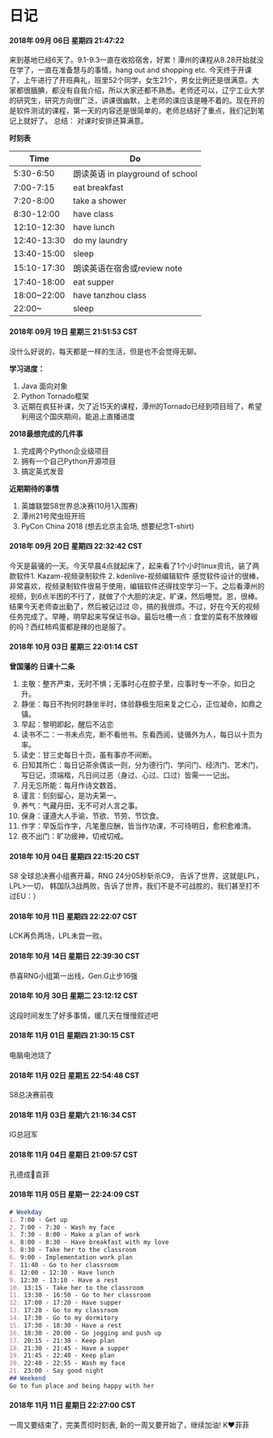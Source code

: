 # 日记

#### 2018年 09月 06日 星期四 21:47:22

来到基地已经6天了。9.1-9.3一直在收拾宿舍，好累！潭州的课程从8.28开始就没在学了，一直在准备慧与的事情，hang out and shopping etc.
今天终于开课了，上午进行了开班典礼，班里52个同学，女生21个，男女比例还是很满意。大家都很腼腆，都没有自我介绍，所以大家还都不熟悉。老师还可以，辽宁工业大学的研究生，研究方向很广泛，讲课很幽默，上老师的课应该是睡不着的。现在开的是软件测试的课程，第一天的内容还是很简单的，老师总结好了重点，我们记到笔记上就好了。
总结： 对课时安排还算满意。

**时刻表**

| Time        | Do                               |
| ----------- | -------------------------------- |
| 5:30-6:50   | 朗读英语 in playground of school |
| 7:00-7:15   | eat breakfast                    |
| 7:20-8:00   | take a shower                    |
| 8:30-12:00  | have class                       |
| 12:10-12:30 | have lunch                       |
| 12:40-13:30 | do my laundry                    |
| 13:40-15:00 | sleep                            |
| 15:10-17:30 | 朗读英语在宿舍或review note      |
| 17:40-18:00 | eat supper                       |
| 18:00~22:00 | have tanzhou class               |
| 22:00~      | sleep                            |

#### 2018年 09月 19日 星期三 21:51:53 CST

没什么好说的，每天都是一样的生活，但是也不会觉得无聊。

**学习进度：** 

1. Java 面向对象 
2. Python Tornado框架
3. 近期在疯狂补课，欠了近15天的课程，潭州的Tornado已经到项目班了，希望利用这个国庆期间，能追上直播进度

**2018最想完成的几件事**

1. 完成两个Python企业级项目
2. 拥有一个自己Python开源项目
3. 搞定英式发音

**近期期待的事情**

1. 英雄联盟S8世界总决赛(10月1入围赛)
2. 潭州21号爬虫班开班
3. PyCon China 2018 (想去北京主会场, 想要纪念T-shirt) 

#### 2018年 09月 20日 星期四 22:32:42 CST

今天是最骚的一天。今天早晨4点就起床了，起来看了1个小时linux资讯，装了两款软件1. Kazam-视频录制软件 2. kdenlive-视频编辑软件 感觉软件设计的很棒，非常喜欢，视频录制软件很易于使用，编辑软件还得找空学习一下。之后看潭州的视频，到6点半困的不行了，就做了个大胆的决定，旷课，然后睡觉。恩，很棒。结果今天老师查出勤了，然后被记过过 :angry:，搞的我很烦。不过，好在今天的视频任务完成了。早睡，明早起来写保证书:sleepy:。最后吐槽一点：食堂的菜有不放辣椒的吗？西红柿鸡蛋都是辣的也是服了。

#### 2018年 10月 03日 星期三 22:01:14 CST

**曾国藩的 日课十二条**

1. 主敬：整齐严束，无时不惧；无事时心在腔子里，应事时专一不杂，如日之升。
2. 静坐：每日不拘何时静坐半时，体验静极生阳来复之仁心，正位凝命，如鼎之镇。
3. 早起：黎明即起，醒后不沾恋
4. 读书不二：一书未点完，断不看他书。东看西阅，徒循外为人，每日以十页为率。
5. 读史：甘三史每日十页，虽有事亦不间断。
6. 日知其所亡：每日记茶余偶谈一则，分为德行门、学问门、经济门、艺术门，写日记，须端楷，凡日间过恶（身过、心过、口过）皆需一一记出。
7. 月无忘所能：每月作诗文数首。
8. 谨言：刻刻留心，是功夫第一。
9. 养气：气藏丹田，无不可对人言之事。
10. 保身：谨遵大人手谕，节欲、节劳、节饮食。
11. 作字：早饭后作字，凡笔墨应酬，皆当作功课，不可待明日，愈积愈难清。
12. 夜不出门：旷功疲神，切戒切戒。

#### 2018年 10月 04日 星期四 22:15:20 CST

S8 全球总决赛小组赛开幕，RNG 24分05秒斩杀C9， 告诉了世界，这就是LPL，LPL>一切， 韩国队3战两败，告诉了世界，我们不是不可战胜的，我们甚至打不过EU：）

#### 2018年 10月 11日 星期四 22:22:07 CST 

LCK再负两场，LPL未尝一败。

#### 2018年 10月 14日 星期日 22:39:30 CST

恭喜RNG小组第一出线，Gen.G止步16强


#### 2018年 10月 30日 星期二 23:12:12 CST
这段时间发生了好多事情，缓几天在慢慢叙述吧

#### 2018年 11月 01日 星期四 21:30:15 CST
电脑电池烧了

#### 2018年 11月 02日 星期五 22:54:48 CST
S8总决赛前夜

#### 2018年 11月 03日 星期六 21:16:34 CST
IG总冠军

#### 2018年 11月 04日 星期日 21:09:57 CST
孔德成:revolving_hearts:袁菲

#### 2018年 11月 05日 星期一 22:24:09 CST
```Markdown
# Weekday
1. 7:00 - Get up
2. 7:00 - 7:30 - Wash my face
3. 7:30 - 8:00 - Make a plan of work
4. 8:00 - 8:30 - Have breakfast with my love
5. 8:30 - Take her to the classroom
6. 9:00 - Implementation work plan
7. 11:40 - Go to her classroom
8. 12:00 - 12:30 - Have lunch
9. 12:30 - 13:10 - Have a rest
10. 13:15 - Take her to the classroom
11. 13:30 - 16:50 - Go to her classroom 
12. 17:00 - 17:20 - Have supper
13. 17:20 - Go to my classroom
14. 17:30 - Go to my dormitory 
15. 17:30 - 18:30 - Have a rest
16. 18:30 - 20:00 - Go jogging and push up
17. 20:15 - 21:30 - Keep plan
18. 21:30 - 21:45 - Have a supper
19. 21:45 - 22:40 - Keep plan 
20. 22:40 - 22:55 - Wash my face
21. 23:00 - Say good night
## Weekend
Go to fun place and being happy with her
```

#### 2018年 11月 11日 星期日 22:27:00 CST
一周又要结束了，完美贯彻时刻表, 新的一周又要开始了，继续加油! K:heart:菲菲
